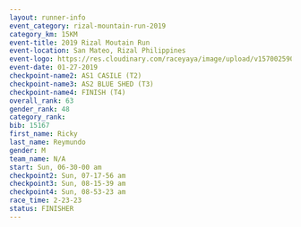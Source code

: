 ```yaml
---
layout: runner-info 
event_category: rizal-mountain-run-2019 
category_km: 15KM 
event-title: 2019 Rizal Moutain Run 
event-location: San Mateo, Rizal Philippines 
event-logo: https://res.cloudinary.com/raceyaya/image/upload/v1570025909/logo/rizal-mountain_gkfete.jpg 
event-date: 01-27-2019 
checkpoint-name2: AS1 CASILE (T2) 
checkpoint-name3: AS2 BLUE SHED (T3) 
checkpoint-name4: FINISH (T4) 
overall_rank: 63
gender_rank: 48
category_rank: 
bib: 15167
first_name: Ricky
last_name: Reymundo
gender: M
team_name: N/A
start: Sun, 06-30-00 am
checkpoint2: Sun, 07-17-56 am
checkpoint3: Sun, 08-15-39 am
checkpoint4: Sun, 08-53-23 am
race_time: 2-23-23
status: FINISHER
---
```

